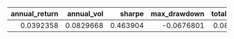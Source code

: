 |   annual_return |   annual_vol |   sharpe |   max_drawdown |   total_return |   sortino |   calmar |   information_ratio |
|----------------:|-------------:|---------:|---------------:|---------------:|----------:|---------:|--------------------:|
|       0.0392358 |    0.0829668 | 0.463904 |     -0.0676801 |      0.0868746 |  0.587263 | 0.579725 |                 nan |